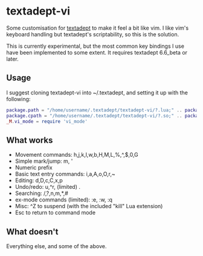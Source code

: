 textadept-vi
============

Some customisation for [textadept](http://foicica.com/textadept) to make it
feel a bit like vim.  I like vim's keyboard handling but textadept's
scriptability, so this is the solution.

This is currently experimental, but the most common key bindings I use have
been implemented to some extent.  It requires textadept 6.6_beta or later.

Usage
-----
I suggest cloning textadept-vi into ~/.textadept, and setting it up with the
following:

```lua
package.path = "/home/username/.textadept/textadept-vi/?.lua;" .. package.path
package.cpath = "/home/username/.textadept/textadept-vi/?.so;" .. package.cpath
_M.vi_mode = require 'vi_mode'
```

What works
----------
* Movement commands: h,j,k,l,w,b,H,M,L,%,^,$,0,G
* Simple mark/jump: m, '
* Numeric prefix
* Basic text entry commands: i,a,A,o,O,r,~
* Editing: d,D,c,C,x,p
* Undo/redo: u,^r, (limited) .
* Searching: /,?,n,m,*,#
* ex-mode commands (limited): :e, :w, :q
* Misc: ^Z to suspend (with the included "kill" Lua extension)
* Esc to return to command mode

What doesn't
------------
Everything else, and some of the above.
